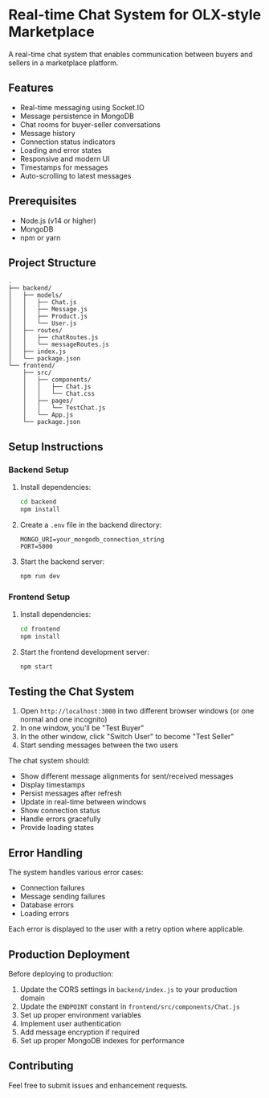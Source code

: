 # Real-time Chat System for OLX-style Marketplace

A real-time chat system that enables communication between buyers and sellers in a marketplace platform.

## Features

- Real-time messaging using Socket.IO
- Message persistence in MongoDB
- Chat rooms for buyer-seller conversations
- Message history
- Connection status indicators
- Loading and error states
- Responsive and modern UI
- Timestamps for messages
- Auto-scrolling to latest messages

## Prerequisites

- Node.js (v14 or higher)
- MongoDB
- npm or yarn

## Project Structure

```
.
├── backend/
│   ├── models/
│   │   ├── Chat.js
│   │   ├── Message.js
│   │   ├── Product.js
│   │   └── User.js
│   ├── routes/
│   │   ├── chatRoutes.js
│   │   └── messageRoutes.js
│   ├── index.js
│   └── package.json
└── frontend/
    ├── src/
    │   ├── components/
    │   │   ├── Chat.js
    │   │   └── Chat.css
    │   ├── pages/
    │   │   └── TestChat.js
    │   └── App.js
    └── package.json
```

## Setup Instructions

### Backend Setup

1. Install dependencies:

   ```bash
   cd backend
   npm install
   ```

2. Create a `.env` file in the backend directory:

   ```
   MONGO_URI=your_mongodb_connection_string
   PORT=5000
   ```

3. Start the backend server:
   ```bash
   npm run dev
   ```

### Frontend Setup

1. Install dependencies:

   ```bash
   cd frontend
   npm install
   ```

2. Start the frontend development server:
   ```bash
   npm start
   ```

## Testing the Chat System

1. Open `http://localhost:3000` in two different browser windows (or one normal and one incognito)
2. In one window, you'll be "Test Buyer"
3. In the other window, click "Switch User" to become "Test Seller"
4. Start sending messages between the two users

The chat system should:

- Show different message alignments for sent/received messages
- Display timestamps
- Persist messages after refresh
- Update in real-time between windows
- Show connection status
- Handle errors gracefully
- Provide loading states

## Error Handling

The system handles various error cases:

- Connection failures
- Message sending failures
- Database errors
- Loading errors

Each error is displayed to the user with a retry option where applicable.

## Production Deployment

Before deploying to production:

1. Update the CORS settings in `backend/index.js` to your production domain
2. Update the `ENDPOINT` constant in `frontend/src/components/Chat.js`
3. Set up proper environment variables
4. Implement user authentication
5. Add message encryption if required
6. Set up proper MongoDB indexes for performance

## Contributing

Feel free to submit issues and enhancement requests.
